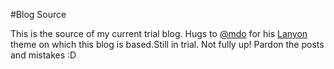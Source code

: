 #Blog Source

This is the source of my current trial blog. Hugs to [@mdo](https://github.com/mdo) for his [Lanyon](https://github.com/poole/lanyon) theme on which this blog is based.Still in trial. Not fully up! Pardon the posts and mistakes :D
